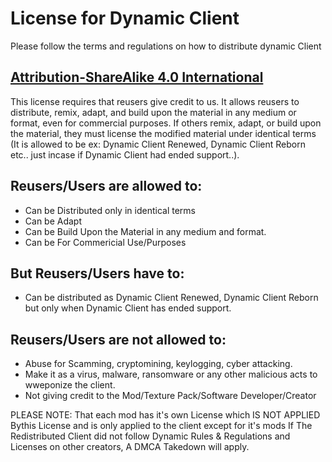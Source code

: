 # License for Dynamic Client
Please follow the terms and regulations on how to distribute dynamic Client
## [Attribution-ShareAlike 4.0 International](http://creativecommons.org/licenses/by-sa/4.0/?ref=chooser-v1)
This license requires that reusers give credit to us. It allows reusers to distribute, remix, adapt, and build upon the material in any medium or format, even for commercial purposes. If others remix, adapt, or build upon the material, they must license the modified material under identical terms (It is allowed to be ex: Dynamic Client Renewed, Dynamic Client Reborn etc.. just incase if Dynamic Client had ended support..).

## Reusers/Users are allowed to:
- Can be Distributed only in identical terms 
- Can be Adapt
- Can be Build Upon the Material in any medium and format.
- Can be For Commericial Use/Purposes

## But Reusers/Users have to:
- Can be distributed as Dynamic Client Renewed, Dynamic Client Reborn but only when Dynamic Client has ended support.

## Reusers/Users are not allowed to:
- Abuse for Scamming, cryptomining, keylogging, cyber attacking.
- Make it as a virus, malware, ransomware or any other malicious acts to wweponize the client.
- Not giving credit to the Mod/Texture Pack/Software Developer/Creator
 
PLEASE NOTE: That each mod has it's own License which IS NOT APPLIED Bythis License and is only applied to the client except for it's mods
If The Redistributed Client did not follow Dynamic Rules & Regulations and Licenses on other creators, A DMCA Takedown will apply.
